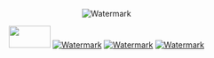 
<p align="center">
  <img src="https://github.com/user-attachments/assets/d4b0a04d-d8d5-41ff-8424-e5a66fdc0494" alt="Watermark"/>
</p>

<p align="center">
  <img src="https://rottenor.sirv.com/type%3Doutline%2C%20state%3DDefault.png?text.0.text=Portfolio&text.0.position.gravity=center&text.0.color=0f0f0f&text.0.font.family=Source%20Sans%20Pro" width="75" height="40" alt="">
  <a href="https://pcoiscript.xyz"><img src="https://github.com/user-attachments/assets/ae963090-c0d2-4925-a515-5245a9a7aadb" alt="Watermark"/></a>
  <a href="https://pcoiscript.xyz"><img src="https://github.com/user-attachments/assets/ae963090-c0d2-4925-a515-5245a9a7aadb" alt="Watermark"/></a>
  <a href="https://pcoiscript.xyz"><img src="https://github.com/user-attachments/assets/ae963090-c0d2-4925-a515-5245a9a7aadb" alt="Watermark"/></a>
</p>
